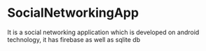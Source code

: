 # SocialNetworkingApp
 It is a social networking application which is developed on android technology, it has firebase as well as sqlite db

